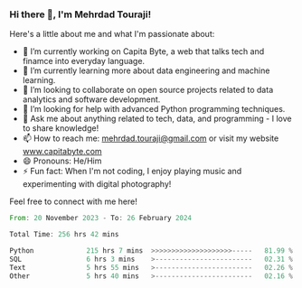 ### Hi there 👋, I'm Mehrdad Touraji!


Here's a little about me and what I'm passionate about:

- 🔭 I’m currently working on Capita Byte, a web that talks tech and finamce into everyday language.
- 🌱 I’m currently learning more about data engineering and machine learning.
- 👯 I’m looking to collaborate on open source projects related to data analytics and software development.
- 🤔 I’m looking for help with advanced Python programming techniques.
- 💬 Ask me about anything related to tech, data, and programming - I love to share knowledge!
- 📫 How to reach me: mehrdad.touraji@gmail.com or visit my website www.capitabyte.com
- 😄 Pronouns: He/Him
- ⚡ Fun fact: When I'm not coding, I enjoy playing music and experimenting with digital photography!

Feel free to connect with me here!


<!--START_SECTION:waka-->

```rust
From: 20 November 2023 - To: 26 February 2024

Total Time: 256 hrs 42 mins

Python             215 hrs 7 mins  >>>>>>>>>>>>>>>>>>>>-----   81.99 %
SQL                6 hrs 3 mins    >------------------------   02.31 %
Text               5 hrs 55 mins   >------------------------   02.26 %
Other              5 hrs 40 mins   >------------------------   02.16 %
```

<!--END_SECTION:waka-->
